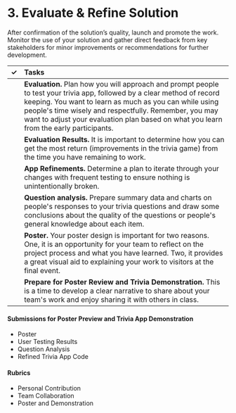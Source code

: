 # 3. Evaluate & Refine Solution

After confirmation of the solution’s quality, launch and promote the work. Monitor the use of your solution and gather direct feedback from key stakeholders for minor improvements or recommendations for further development.

| ✓ | Tasks |
| :---: | :--- |
|  | **Evaluation.** Plan how you will approach and prompt people to test your trivia app, followed by a clear method of record keeping. You want to learn as much as you can while using people's time wisely and respectfully. Remember, you may want to adjust your evaluation plan based on what you learn from the early participants. |
|  | **Evaluation Results.** It is important to determine how you can get the most return \(improvements in the trivia game\) from the time you have remaining to work. |
|  | **App Refinements.** Determine a plan to iterate through your changes with frequent testing to ensure nothing is unintentionally broken. |
|  | **Question analysis.** Prepare summary data and charts on people's responses to your trivia questions and draw some conclusions about the quality of the questions or people's general knowledge about each item. |
|  | **Poster.** Your poster design is important for two reasons. One, it is an opportunity for your team to reflect on the project process and what you have learned. Two, it provides a great visual aid to explaining your work to visitors at the final event. |
|  | **Prepare for Poster Review and Trivia Demonstration.** This is a time to develop a clear narrative to share about your team's work and enjoy sharing it with others in class. |

#### **Submissions for Poster Preview and Trivia App Demonstration**

* Poster
* User Testing Results
* Question Analysis
* Refined Trivia App Code

#### **Rubrics**

* Personal Contribution
* Team Collaboration
* Poster and Demonstration

